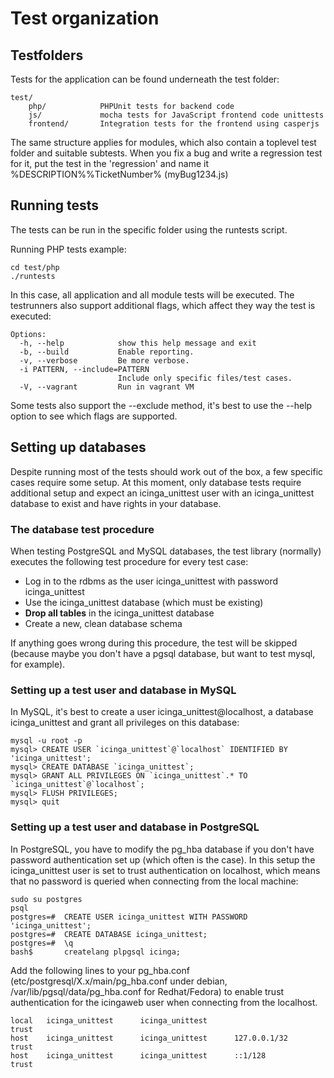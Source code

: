 # Test organization

## Testfolders

Tests for the application can be found underneath the test folder:

    test/
        php/            PHPUnit tests for backend code
        js/             mocha tests for JavaScript frontend code unittests
        frontend/       Integration tests for the frontend using casperjs

The same structure applies for modules, which also contain a toplevel test folder and suitable subtests. When you fix
a bug and write a regression test for it, put the test in the 'regression' and name it %DESCRIPTION%%TicketNumber% (myBug1234.js)

## Running tests

The tests can be run in the specific folder using the runtests script.

Running PHP tests example:

    cd test/php
    ./runtests

In this case, all application and all module tests will be executed. The testrunners also support additional flags, which
affect they way the test is executed:

    Options:
      -h, --help            show this help message and exit
      -b, --build           Enable reporting.
      -v, --verbose         Be more verbose.
      -i PATTERN, --include=PATTERN
                            Include only specific files/test cases.
      -V, --vagrant         Run in vagrant VM

Some tests also support the --exclude method, it's best to use the --help option to see which flags are supported.


## Setting up databases

Despite running most of the tests should work out of the box, a few specific cases require some setup.
At this moment, only database tests require additional setup and expect an icinga_unittest user with an icinga_unittest
database to exist and have rights in your database.

### The database test procedure

When testing PostgreSQL and MySQL databases, the test library (normally) executes the following test procedure for every
test case:

-   Log in to the rdbms as the user icinga_unittest with password icinga_unittest
-   Use the icinga_unittest database (which must be existing)
-   **Drop all tables** in the icinga_unittest database
-   Create a new, clean database schema

If anything goes wrong during this procedure, the test will be skipped (because maybe you don't have a pgsql database, but
want to test mysql, for example).

### Setting up a test user and database in MySQL

In MySQL, it's best to create a user icinga_unittest@localhost, a database icinga_unittest and grant all privileges on
this database:

    mysql -u root -p
    mysql> CREATE USER `icinga_unittest`@`localhost` IDENTIFIED BY 'icinga_unittest';
    mysql> CREATE DATABASE `icinga_unittest`;
    mysql> GRANT ALL PRIVILEGES ON `icinga_unittest`.* TO `icinga_unittest`@`localhost`;
    mysql> FLUSH PRIVILEGES;
    mysql> quit

### Setting up a test user and database in PostgreSQL

In PostgreSQL, you have to modify the pg_hba database if you don't have password authentication set up (which often is
the case). In this setup the icinga_unittest user is set to trust authentication on localhost, which means that no
password is queried when connecting from the local machine:

    sudo su postgres
    psql
    postgres=#  CREATE USER icinga_unittest WITH PASSWORD 'icinga_unittest';
    postgres=#  CREATE DATABASE icinga_unittest;
    postgres=#  \q
    bash$       createlang plpgsql icinga;


Add the following lines to your pg_hba.conf (etc/postgresql/X.x/main/pg_hba.conf under debian, /var/lib/pgsql/data/pg_hba.conf for Redhat/Fedora)
to enable trust authentication for the icingaweb user when connecting from the localhost.

    local   icinga_unittest      icinga_unittest                            trust
    host    icinga_unittest      icinga_unittest      127.0.0.1/32          trust
    host    icinga_unittest      icinga_unittest      ::1/128               trust

